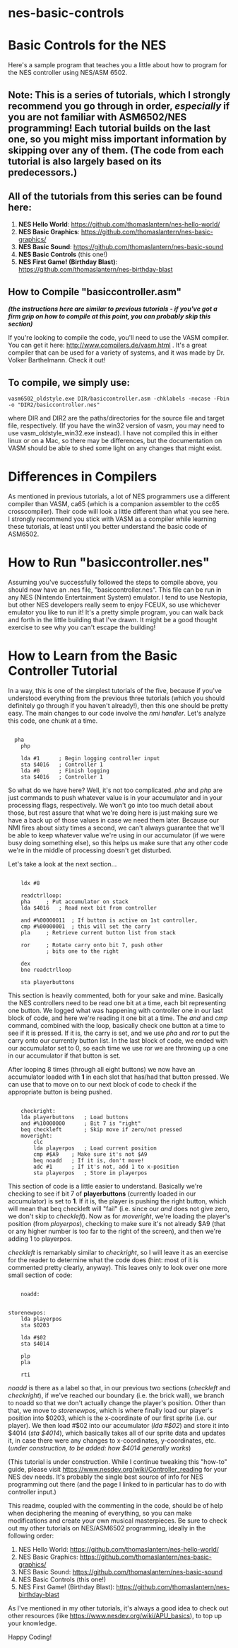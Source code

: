 # nes-basic-controls

# Basic Controls for the NES

Here's a sample program that teaches you a little about how to program for the NES controller using NES/ASM 6502.

## Note: This is a series of tutorials, which I strongly recommend you go through in order, _especially_ if you are not familiar with ASM6502/NES programming! Each tutorial builds on the last one, so you might miss important information by skipping over any of them. (The code from each tutorial is also largely based on its predecessors.) 

## All of the tutorials from this series can be found here:

1) **NES Hello World**: https://github.com/thomaslantern/nes-hello-world/
2) **NES Basic Graphics**: https://github.com/thomaslantern/nes-basic-graphics/
3) **NES Basic Sound**: https://github.com/thomaslantern/nes-basic-sound
4) **NES Basic Controls** (this one!)
5) **NES First Game! (Birthday Blast)**: https://github.com/thomaslantern/nes-birthday-blast

## How to Compile "basiccontroller.asm"
**_(the instructions here are similar to previous tutorials - if you've got a firm grip on how to compile at this point, you can probably skip this section)_**

If you're looking to compile the code, you'll need to use the VASM compiler. You can get it here: http://www.compilers.de/vasm.html . It's a great compiler that can be used for a variety of systems, and it was made by Dr. Volker Barthelmann. Check it out! 

## To compile, we simply use: 
<p><code>vasm6502_oldstyle.exe DIR/basiccontroller.asm -chklabels -nocase -Fbin -o "DIR2/basiccontroller.nes"</code></p> where DIR and DIR2 are the paths/directories for the source file and target file, respectively. (If you have the win32 version of vasm, you may need to use vasm_oldstyle_win32.exe instead). I have not compiled this in either linux or on a Mac, so there may be differences, but the documentation on VASM should be able to shed some light on any changes that might exist.

<h1>Differences in Compilers</h1>
As mentioned in previous tutorials, a lot of NES programmers use a different compiler than VASM, ca65 (which is a companion assembler to the cc65 crosscompiler). Their code will look a little different than what you see here. I strongly recommend you stick with VASM as a compiler while learning these tutorials, at least until you better understand the basic code of ASM6502.

<h1>How to Run "basiccontroller.nes"</h1>
Assuming you've successfully followed the steps to compile above, you should now have an .nes file, "basiccontroller.nes". This file can be run in any NES (Nintendo Entertainment System) emulator. I tend to use Nestopia, but other NES developers really seem to enjoy FCEUX, so use whichever emulator you like to run it! It's a pretty simple program, you can walk back and forth in the little building that I've drawn. It might be a good thought exercise to see why you can't escape the building!

# How to Learn from the Basic Controller Tutorial

In a way, this is one of the simplest tutorials of the five, because if you've understood everything from the previous three tutorials (which you should definitely go through if you haven't already!), then this one should be pretty easy. The main changes to our code involve the _nmi handler_. Let's analyze this code, one chunk at a time.

<pre><code>
  pha 
	php

	lda #1		; Begin logging controller input
	sta $4016	; Controller 1
	lda #0		; Finish logging
	sta $4016	; Controller 1
</code></pre>
So what do we have here? Well, it's not too complicated. _pha_ and _php_ are just commands to push whatever value is in your accumulator and in your processing flags, respectively. We won't go into too much detail about those, but rest assure that what we're doing here is just making sure we have a back up of those values in case we need them later. Because our NMI fires about sixty times a second, we can't always guarantee that we'll be able to keep whatever value we're using in our accumulator (if we were busy doing something else), so this helps us make sure that any other code we're in the middle of processing doesn't get disturbed.

Let's take a look at the next section...
<pre><code>
	ldx #8
	
	readctrlloop:
	pha		; Put accumulator on stack
	lda $4016	; Read next bit from controller

	and #%00000011	; If button is active on 1st controller,
	cmp #%00000001	; this will set the carry
	pla		; Retrieve current button list from stack

	ror		; Rotate carry onto bit 7, push other
			; bits one to the right

	dex		
	bne readctrlloop
	
	sta playerbuttons
</code></pre>

This section is heavily commented, both for your sake and mine. Basically the NES controllers need to be read one bit at a time, each bit representing one button. We logged what was happening with controller one in our last block of code, and here we're reading it one bit at a time. The _and_ and _cmp_ command, combined with the loop, basically check one button at a time to see if it is pressed. If it is, the carry is set, and we use _pha_ and _ror_ to put the carry onto our currently button list. In the last block of code, we ended with our accumulator set to 0, so each time we use ror we are throwing up a one in our accumulator if that button is set.

After looping 8 times (through all eight buttons) we now have an accumulator loaded with **1** in each slot that has/had that button pressed. We can use that to move on to our next block of code to check if the appropriate button is being pushed.

<pre><code>
	checkright:
	lda playerbuttons	; Load buttons
	and #%10000000		; Bit 7 is "right"
	beq checkleft		; Skip move if zero/not pressed
	moveright:
		clc
		lda playerpos	; Load current position
		cmp #$A9	; Make sure it's not $A9
		beq noadd	; If it is, don't move!
		adc #1		; If it's not, add 1 to x-position
		sta playerpos	; Store in playerpos
</code></pre>

This section of code is a little easier to understand. Basically we're checking to see if bit 7 of **playerbuttons** (currently loaded in our accumulator) is set to **1**. If it is, the player is pushing the right button, which will mean that beq checkleft will "fail" (i.e. since our _and_ does not give zero, we don't skip to _checkleft_). Now as for _moveright_, we're loading the player's position (from _playerpos_), checking to make sure it's not already $A9 (that or any higher number is too far to the right of the screen), and then we're adding 1 to playerpos.

_checkleft_ is remarkably similar to _checkright_, so I will leave it as an exercise for the reader to determine what the code does (hint: most of it is commented pretty clearly, anyway). This leaves only to look over one more small section of code:
<pre><code>
	noadd:
	
	
storenewpos:
	lda playerpos
	sta $0203 

	lda #$02
	sta $4014

	plp
	pla

	rti
</code></pre>
_noadd_ is there as a label so that, in our previous two sections (_checkleft_ and _checkright_), if we've reached our boundary (i.e. the brick wall), we branch to noadd so that we don't actually change the player's position. Other than that, we move to _storenewpos_, which is where finally load our player's position into $0203, which is the x-coordinate of our first sprite (i.e. our player). We then load #$02 into our accumulator (_lda #$02_) and store it into $4014 (_sta $4014_), which basically takes all of our sprite data and updates it, in case there were any changes to x-coordinates, y-coordinates, etc.
(_under construction, to be added: how $4014 generally works_)

(This tutorial is under construction. While I continue tweaking this "how-to" guide, please visit https://www.nesdev.org/wiki/Controller_reading for your NES dev needs. It's probably the single best source of info for NES programming out there (and the page I linked to in particular has to do with controller input.)

This readme, coupled with the commenting in the code, should be of help when deciphering the meaning of everything, so you can make modifications and create your own musical masterpieces. Be sure to check out my other tutorials on NES/ASM6502 programming, ideally in the following order:
1) NES Hello World: https://github.com/thomaslantern/nes-hello-world/
2) NES Basic Graphics: https://github.com/thomaslantern/nes-basic-graphics/
3) NES Basic Sound: https://github.com/thomaslantern/nes-basic-sound
4) NES Basic Controls (this one!)
5) NES First Game! (Birthday Blast): https://github.com/thomaslantern/nes-birthday-blast

As I've mentioned in my other tutorials, it's always a good idea to check out other resources (like https://www.nesdev.org/wiki/APU_basics), to top up your knowledge.

Happy Coding!
